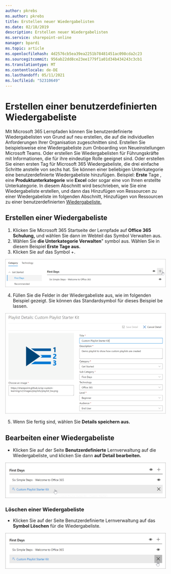 ```yaml
---
author: pkrebs
ms.author: pkrebs
title: Erstellen neuer Wiedergabelisten
ms.date: 02/18/2019
description: Erstellen neuer Wiedergabelisten
ms.service: sharepoint-online
manager: bpardi
ms.topic: article
ms.openlocfilehash: 4d2576cb5ea39ea2251b78481451ac098cda2c23
ms.sourcegitcommit: 956ab22dd8ce23ee1779f1a01d34b434243c3cb1
ms.translationtype: MT
ms.contentlocale: de-DE
ms.lasthandoff: 05/11/2021
ms.locfileid: "52310649"
---
```

# <a name="create-a-custom-playlist"></a>Erstellen einer benutzerdefinierten Wiedergabeliste

Mit Microsoft 365 Lernpfaden können Sie benutzerdefinierte Wiedergabelisten von Grund auf neu erstellen, die auf die individuellen Anforderungen Ihrer Organisation zugeschnitten sind. Erstellen Sie beispielsweise eine Wiedergabeliste zum Onboarding von Neueinstellungen Microsoft Teams. Oder erstellen Sie Wiedergabelisten für Führungskräfte mit Informationen, die für ihre eindeutige Rolle geeignet sind. Oder erstellen Sie einen ersten Tag für Microsoft 365 Wiedergabeliste, die drei einfache Schritte anstelle von sechs hat. Sie können einer beliebigen Unterkategorie eine benutzerdefinierte Wiedergabeliste hinzufügen. Beispiel: **Erste** Tage , eine **Produktunterkategorie** wie **Excel** oder sogar eine von Ihnen erstellte Unterkategorie. In diesem Abschnitt wird beschrieben, wie Sie eine Wiedergabeliste erstellen, und dann das Hinzufügen von Ressourcen zu einer Wiedergabeliste im folgenden Abschnitt, Hinzufügen von Ressourcen zu einer benutzerdefinierten [Wiedergabeliste.](custom_addassets.md)

## <a name="create-a-playlist"></a>Erstellen einer Wiedergabeliste 

1. Klicken Sie Microsoft 365 Startseite  der Lernpfade auf **Office 365 Schulung,** und  wählen Sie dann im Webteil das Symbol Verwalten aus. 
2. Wählen Sie **die Unterkategorie Verwalten**" symbol aus. Wählen Sie in diesem Beispiel **Erste Tage aus.**  
3. Klicken Sie auf das Symbol +.  

![cg-newplaylistbtn.png](media/cg-newplaylistbtn.png)

4.  Füllen Sie die Felder in der Wiedergabeliste aus, wie im folgenden Beispiel gezeigt. Sie können das Standardsymbol für dieses Beispiel be lassen. 

![cg-newplaylistdetails.png](media/cg-newplaylistdetails.png)

5.  Wenn Sie fertig sind, wählen Sie **Details speichern aus.** 

## <a name="edit-a-playlist"></a>Bearbeiten einer Wiedergabeliste

- Klicken Sie auf der Seite **Benutzerdefinierte** Lernverwaltung auf die Wiedergabeliste, und klicken Sie dann **auf Detail bearbeiten.**  

![cg-editplaylist.png](media/cg-editplaylist.png)

### <a name="delete-a-playlist"></a>Löschen einer Wiedergabeliste

- Klicken Sie auf der Seite Benutzerdefinierte Lernverwaltung auf das **Symbol Löschen** für die Wiedergabeliste.  

![cg-deleteplaylist.png](media/cg-deleteplaylist.png)
